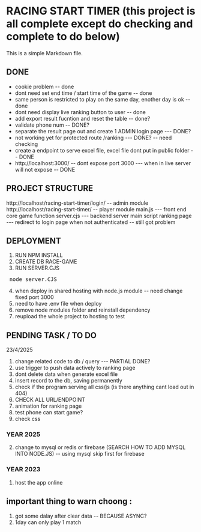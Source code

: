 # RACING START TIMER (this project is all complete except do checking and complete to do below)

This is a simple Markdown file.

## DONE

- cookie problem -- done
- dont need set end time / start time of the game -- done
- same person is restricted to play on the same day, enother day is ok -- done
- dont need display live ranking button to user -- done
- add export result fucntion and reset the table -- done?
- validate phone num -- DONE?
- separate the result page out and create 1 ADMIN login page --- DONE?
- not working yet for protected route /ranking --- DONE? -- need checking
- create a endpoint to serve excel file, excel file dont put in public folder -- DONE
- http://localhost:3000/ -- dont expose port 3000 --- when in live server will not expose -- DONE

## PROJECT STRUCTURE

http://localhost/racing-start-timer/login/ -- admin module
http://localhost/racing-start-timer/ -- player module
main.js --- front end core game function
server.cjs --- backend server main script
ranking page --- redirect to login page when not authenticated -- still got problem

## DEPLOYMENT

1. RUN NPM INSTALL
2. CREATE DB RACE-GAME
3. RUN SERVER.CJS
<pre> node server.CJS </pre>
4. when deploy in shared hosting with node.js module -- need change fixed port 3000
5. need to have .env file when deploy
6. remove node modules folder and reinstall dependency
7. reupload the whole project to hosting to test

## PENDING TASK / TO DO

23/4/2025

1. change related code to db / query --- PARTIAL DONE?
2. use trigger to push data actively to ranking page
3. dont delete data when generate excel file
4. insert record to the db, saving permanently
5. check if the program serving all css/js (is there anything cant load out in 404)
6. CHECK ALL URL/ENDPOINT
7. animation for ranking page
8. test phone can start game?
9. check css

### YEAR 2025

2. change to mysql or redis or firebase (SEARCH HOW TO ADD MYSQL INTO NODE.JS) -- using mysql skip first for firebase

### YEAR 2023

1. host the app online

## important thing to warn choong :

1. got some dalay after clear data -- BECAUSE ASYNC?
2. 1day can only play 1 match
